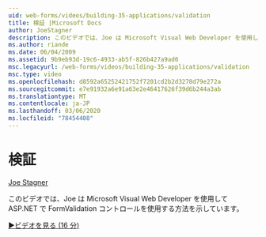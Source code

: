```yaml
---
uid: web-forms/videos/building-35-applications/validation
title: 検証 |Microsoft Docs
author: JoeStagner
description: このビデオでは、Joe は Microsoft Visual Web Developer を使用して ASP.NET で FormValidation コントロールを使用する方法を示しています。
ms.author: riande
ms.date: 06/04/2009
ms.assetid: 9b9eb93d-19c6-4933-ab5f-826b427a9ad0
msc.legacyurl: /web-forms/videos/building-35-applications/validation
msc.type: video
ms.openlocfilehash: d8592a65252421752f7201cd2b2d3278d79e272a
ms.sourcegitcommit: e7e91932a6e91a63e2e46417626f39d6b244a3ab
ms.translationtype: MT
ms.contentlocale: ja-JP
ms.lasthandoff: 03/06/2020
ms.locfileid: "78454408"
---
```

# <a name="validation"></a>検証

[Joe Stagner](https://github.com/JoeStagner)

このビデオでは、Joe は Microsoft Visual Web Developer を使用して ASP.NET で FormValidation コントロールを使用する方法を示しています。

[&#9654;ビデオを見る (16 分)](https://channel9.msdn.com/Blogs/ASP-NET-Site-Videos/validation)
